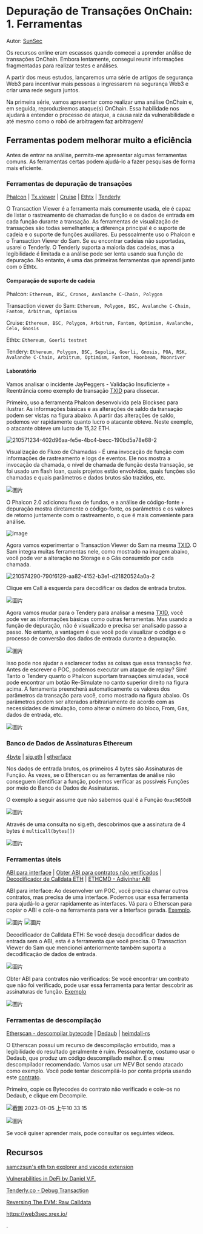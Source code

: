 # Depuração de Transações OnChain: 1. Ferramentas

Autor: [SunSec](https://twitter.com/1nf0s3cpt)

Os recursos online eram escassos quando comecei a aprender análise de transações OnChain. Embora lentamente, consegui reunir informações fragmentadas para realizar testes e análises.

A partir dos meus estudos, lançaremos uma série de artigos de segurança Web3 para incentivar mais pessoas a ingressarem na segurança Web3 e criar uma rede segura juntos.

Na primeira série, vamos apresentar como realizar uma análise OnChain e, em seguida, reproduziremos ataque(s) OnChain. Essa habilidade nos ajudará a entender o processo de ataque, a causa raiz da vulnerabilidade e até mesmo como o robô de arbitragem faz arbitragem!

## Ferramentas podem melhorar muito a eficiência
Antes de entrar na análise, permita-me apresentar algumas ferramentas comuns. As ferramentas certas podem ajudá-lo a fazer pesquisas de forma mais eficiente.

### Ferramentas de depuração de transações
[Phalcon](https://phalcon.blocksec.com/) | [Tx.viewer](https://tx.eth.samczsun.com/) | [Cruise](https://cruise.supremacy.team/) | [Ethtx](https://ethtx.info/) | [Tenderly](https://dashboard.tenderly.co/explorer)

O Transaction Viewer é a ferramenta mais comumente usada, ele é capaz de listar o rastreamento de chamadas de função e os dados de entrada em cada função durante a transação. As ferramentas de visualização de transações são todas semelhantes; a diferença principal é o suporte de cadeia e o suporte de funções auxiliares. Eu pessoalmente uso o Phalcon e o Transaction Viewer do Sam. Se eu encontrar cadeias não suportadas, usarei o Tenderly. O Tenderly suporta a maioria das cadeias, mas a legibilidade é limitada e a análise pode ser lenta usando sua função de depuração. No entanto, é uma das primeiras ferramentas que aprendi junto com o Ethtx.

#### Comparação de suporte de cadeia

Phalcon: `Ethereum, BSC, Cronos, Avalanche C-Chain, Polygon`

Transaction viewer do Sam: `Ethereum, Polygon, BSC, Avalanche C-Chain, Fantom, Arbitrum, Optimism`

Cruise: `Ethereum, BSC, Polygon, Arbitrum, Fantom, Optimism, Avalanche, Celo, Gnosis`

Ethtx: `Ethereum, Goerli testnet`

Tendery: `Ethereum, Polygon, BSC, Sepolia, Goerli, Gnosis, POA, RSK, Avalanche C-Chain, Arbitrum, Optimism, Fantom, Moonbeam, Moonriver`

#### Laboratório
Vamos analisar o incidente JayPeggers - Validação Insuficiente + Reentrância como exemplo de transação [TXID](https://phalcon.blocksec.com/tx/eth/0xd4fafa1261f6e4f9c8543228a67caf9d02811e4ad3058a2714323964a8db61f6) para dissecar.

Primeiro, uso a ferramenta Phalcon desenvolvida pela Blocksec para ilustrar. As informações básicas e as alterações de saldo da transação podem ser vistas na figura abaixo. A partir das alterações de saldo, podemos ver rapidamente quanto lucro o atacante obteve. Neste exemplo, o atacante obteve um lucro de 15,32 ETH.

![210571234-402d96aa-fe5e-4bc4-becc-190bd5a78e68-2](https://user-images.githubusercontent.com/107249780/210686382-cc02cc6a-b8ec-4cb7-ac19-402cd8ff86f6.png)

Visualização do Fluxo de Chamadas - É uma invocação de função com informações de rastreamento e logs de eventos. Ele nos mostra a invocação da chamada, o nível de chamada de função desta transação, se foi usado um flash loan, quais projetos estão envolvidos, quais funções são chamadas e quais parâmetros e dados brutos são trazidos, etc.

![圖片](https://user-images.githubusercontent.com/52526645/210572053-eafdf62a-7ebe-4caa-a905-045e792add2b.png)

O Phalcon 2.0 adicionou fluxo de fundos, e a análise de código-fonte + depuração mostra diretamente o código-fonte, os parâmetros e os valores de retorno juntamente com o rastreamento, o que é mais conveniente para análise.

![image](https://user-images.githubusercontent.com/107249780/210821062-d1da8d1a-9615-4f1f-838d-34f27b9c3f41.png)

Agora vamos experimentar o Transaction Viewer do Sam na mesma [TXID](https://tx.eth.samczsun.com/ethereum/0xd4fafa1261f6e4f9c8543228a67caf9d02811e4ad3058a2714323964a8db61f6). O Sam integra muitas ferramentas nele, como mostrado na imagem abaixo, você pode ver a alteração no Storage e o Gás consumido por cada chamada.

![210574290-790f6129-aa82-4152-b3e1-d21820524a0a-2](https://user-images.githubusercontent.com/107249780/210686653-f964a682-d2a7-4b49-bafc-c9a2b0fa2c55.png)

Clique em Call à esquerda para decodificar os dados de entrada brutos.

![圖片](https://user-images.githubusercontent.com/52526645/210575619-89c8e8de-e2f9-4243-9646-0661b9483913.png)

Agora vamos mudar para o Tendery para analisar a mesma [TXID](https://dashboard.tenderly.co/tx/mainnet/0xd4fafa1261f6e4f9c8543228a67caf9d02811e4ad3058a2714323964a8db61f6), você pode ver as informações básicas como outras ferramentas. Mas usando a função de depuração, não é visualizado e precisa ser analisado passo a passo. No entanto, a vantagem é que você pode visualizar o código e o processo de conversão dos dados de entrada durante a depuração.

![圖片](https://user-images.githubusercontent.com/52526645/210577802-c455545c-80d7-4f35-974a-dadbe59c626e.png)

Isso pode nos ajudar a esclarecer todas as coisas que essa transação fez. Antes de escrever o POC, podemos executar um ataque de replay? Sim! Tanto o Tendery quanto o Phalcon suportam transações simuladas, você pode encontrar um botão Re-Simulate no canto superior direito na figura acima. A ferramenta preencherá automaticamente os valores dos parâmetros da transação para você, como mostrado na figura abaixo. Os parâmetros podem ser alterados arbitrariamente de acordo com as necessidades de simulação, como alterar o número do bloco, From, Gas, dados de entrada, etc.

![圖片](https://user-images.githubusercontent.com/52526645/210580340-f2abf864-e540-4881-8482-f28030e5e35b.png)

### Banco de Dados de Assinaturas Ethereum

[4byte](https://www.4byte.directory/) | [sig.eth](https://sig.eth.samczsun.com/) | [etherface](https://www.etherface.io/hash)

Nos dados de entrada brutos, os primeiros 4 bytes são Assinaturas de Função. Às vezes, se o Etherscan ou as ferramentas de análise não conseguem identificar a função, podemos verificar as possíveis Funções por meio do Banco de Dados de Assinaturas.

O exemplo a seguir assume que não sabemos qual é a Função `0xac9650d8`

![圖片](https://user-images.githubusercontent.com/52526645/210582149-61a6d973-b458-432f-b586-250c94c3ae24.png)

Através de uma consulta no sig.eth, descobrimos que a assinatura de 4 bytes é `multicall(bytes[])`

![圖片](https://user-images.githubusercontent.com/52526645/210583416-c31bbe07-fa03-4701-880d-0ae485b171f7.png)

### Ferramentas úteis

[ABI para interface](https://gnidan.github.io/abi-to-sol/) | [Obter ABI para contratos não verificados](https://abi.w1nt3r.xyz/) | [Decodificador de Calldata ETH](https://apoorvlathey.com/eth-calldata-decoder/) | [ETHCMD - Adivinhar ABI](https://www.ethcmd.com/)

ABI para interface: Ao desenvolver um POC, você precisa chamar outros contratos, mas precisa de uma interface. Podemos usar essa ferramenta para ajudá-lo a gerar rapidamente as interfaces. Vá para o Etherscan para copiar o ABI e cole-o na ferramenta para ver a Interface gerada. [Exemplo](https://etherscan.io/address/0xb3da8d6da3ede239ccbf576ca0eaa74d86f0e9d3#code).

![圖片](https://user-images.githubusercontent.com/52526645/210587442-e7853d8b-0613-426e-8a27-d70c80e2a42d.png)
![圖片](https://user-images.githubusercontent.com/52526645/210587682-5fb07a01-2b21-41fa-9ed5-e7f45baa0b3e.png)

Decodificador de Calldata ETH: Se você deseja decodificar dados de entrada sem o ABI, esta é a ferramenta que você precisa. O Transaction Viewer do Sam que mencionei anteriormente também suporta a decodificação de dados de entrada.

![圖片](https://user-images.githubusercontent.com/52526645/210585761-efd8b6f1-b901-485f-ae66-efaf9c84869c.png)

Obter ABI para contratos não verificados: Se você encontrar um contrato que não foi verificado, pode usar essa ferramenta para tentar descobrir as assinaturas de função. [Exemplo](https://abi.w1nt3r.xyz/mainnet/0xaE9C73fd0Fd237c1c6f66FE009d24ce969e98704)

![圖片](https://user-images.githubusercontent.com/52526645/210588945-701b0e22-7390-4539-9d2f-e13479b52824.png)

### Ferramentas de descompilação
[Etherscan - descompilar bytecode](https://etherscan.io/address/0xaE9C73fd0Fd237c1c6f66FE009d24ce969e98704#code) | [Dedaub](https://library.dedaub.com/decompile) | [heimdall-rs](https://github.com/Jon-Becker/heimdall-rs)

O Etherscan possui um recurso de descompilação embutido, mas a legibilidade do resultado geralmente é ruim. Pessoalmente, costumo usar o Dedaub, que produz um código descompilado melhor. É o meu descompilador recomendado. Vamos usar um MEV Bot sendo atacado como exemplo. Você pode tentar descompilá-lo por conta própria usando este [contrato](https://twitter.com/1nf0s3cpt/status/1577594615104172033).

Primeiro, copie os Bytecodes do contrato não verificado e cole-os no Dedaub, e clique em Decompile.

![截圖 2023-01-05 上午10 33 15](https://user-images.githubusercontent.com/107249780/210688395-927c6126-b6c1-4c6d-a0c7-a3fea3db9cdb.png)

![圖片](https://user-images.githubusercontent.com/52526645/210591478-6fa928f3-455d-42b5-a1ac-6694f97386c2.png)

Se você quiser aprender mais, pode consultar os seguintes vídeos.

## Recursos
[samczsun's eth txn explorer and vscode extension](https://www.youtube.com/watch?v=HXgu239mPBc)

[Vulnerabilities in DeFi by Daniel V.F.](https://www.youtube.com/watch?v=9fcOffCg2ig)

[Tenderly.co - Debug Transaction](https://www.youtube.com/watch?v=90GN9Ut8LhU)

[Reversing The EVM: Raw Calldata](https://degatchi.com/articles/reading-raw-evm-calldata)

https://web3sec.xrex.io/

.

<!-- This file was translated using AI by repo_ai_translate. For more information, visit https://github.com/marcelojsilva/repo_ai_translate -->